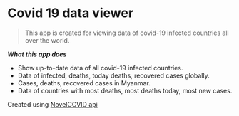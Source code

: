 # Covid 19 data viewer

> This app is created for viewing data of covid-19 infected countries all over the world.


***What this app does***

* Show up-to-date data of all covid-19 infected countries.
* Data of infected, deaths, today deaths, recovered cases globally.
* Cases, deaths, recovered cases in Myanmar.
* Data of countries with most deaths, most deaths today, most new cases. 


Created using [NovelCOVID api](https://github.com/NovelCOVID/API)